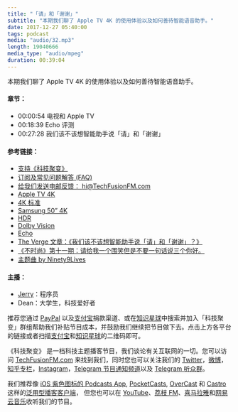 ```yaml
---
title: "「请」和「谢谢」"
subtitle: "本期我们聊了 Apple TV 4K 的使用体验以及如何善待智能语音助手。"
date: 2017-12-27 05:40:00
tags: podcast
media: "audio/32.mp3"
length: 19040666 
media_type: "audio/mpeg"
duration: 00:39:04
---
```


本期我们聊了 Apple TV 4K 的使用体验以及如何善待智能语音助手。

#### 章节：

- 00:00:54 电视和 Apple TV
- 00:18:39 Echo 评测
- 00:27:28 我们该不该想智能助手说「请」和「谢谢」


#### 参考链接：

- [支持《科技聚变》](https://techfusionfm.com/donate)
- [订阅及常见问题解答 (FAQ)](https://techfusionfm.com/faq)
- [给我们发送电邮反馈： hi@TechFusionFM.com](mailto:hi@techfusionfm.com)
- [Apple TV 4K](https://www.apple.com/apple-tv-4k/)
- [4K 标准](https://en.wikipedia.org/wiki/4K_resolution)
- [Samsung 50” 4K](http://www.samsung.com/ca/tvs/uhdtv-mu6103/)
- [HDR](https://en.wikipedia.org/wiki/High-dynamic-range_imaging)
- [Dolby Vision](https://www.dolby.com/cn/zh/technologies/dolby-vision.html)
- [Echo](https://www.amazon.com/all-new-amazon-echo-speaker-with-wifi-alexa-dark-charcoal/dp/B06XCM9LJ4)
- [The Verge 文章：《我们该不该想智能助手说「请」和「谢谢」？》](https://www.theverge.com/circuitbreaker/2017/12/10/16751232/smart-assistants-please-thank-you-politeness-manners-alexa-siri-google-cortana)
- [《不时尚》第十一期：请给我一个围笑但是不要一句话说三个你好。](https://bowuzhi.fm/bushishang/10)
- [主题曲 by Ninety9Lives](http://99l.tv/BleedingThroughYU)

#### 主播：

- [Jerry](https://twitter.com/jerryfzhang)：程序员
- Dean：大学生，科技爱好者

推荐您通过 [PayPal](https://paypal.me/techfusionfm/5) 以及[支付宝](HTTPS://QR.ALIPAY.COM/FKX09288AJOENI0MVZXM12)捐款渠道、或在[知识星球](https://www.xiaomiquan.com)中搜索并加入「科技聚变」群组帮助我们补贴节目成本，并鼓励我们继续把节目做下去。点击上方各平台的链接或者扫描[支付宝](https://techfusionfm.com/images/QR.JPG)和[知识星球](https://t.zsxq.com/IEmEM3f)的二维码即可。

《科技聚变》 是一档科技主题播客节目，我们谈论有关互联网的一切。您可以访问 [TechFusionFM.com](https://TechFusionFM.com) 来找到我们，同时您也可以关注我们的 [Twitter](http://twitter.com/TechFusionFM)，[微博](http://weibo.com/TechFusionFM)，[知乎专栏](https://zhuanlan.zhihu.com/TechFusion)，[Instagram](http://instagram.com/TechFusionFM)，[Telegram 节目通知频道](https://t.me/TechFusionFM)以及 [Telegram 听众群](https://t.me/TechFusionChat)。

我们推荐像 [iOS 紫色图标的 Podcasts App](https://itunes.apple.com/cn/podcast/id1202658654), [PocketCasts](http://pca.st/podcast/28fcd200-cc7c-0134-10da-25324e2a541d), [OverCast](https://overcast.fm) 和 [Castro](http://supertop.co/castro/) 这样的[泛用型播客客户端](https://techfusionfm.com/faq)， 但您也可以在 [YouTube](https://www.youtube.com/channel/UC6uvHf21Tjm5lepw6P2Ki-Q)、[荔枝 FM](https://www.lizhi.fm/1494013/)、[喜马拉雅](http://www.ximalaya.com/72456289/album/6648521)和[网易云音乐](http://music.163.com/#/djradio?id=347498120)收听我们的节目。

